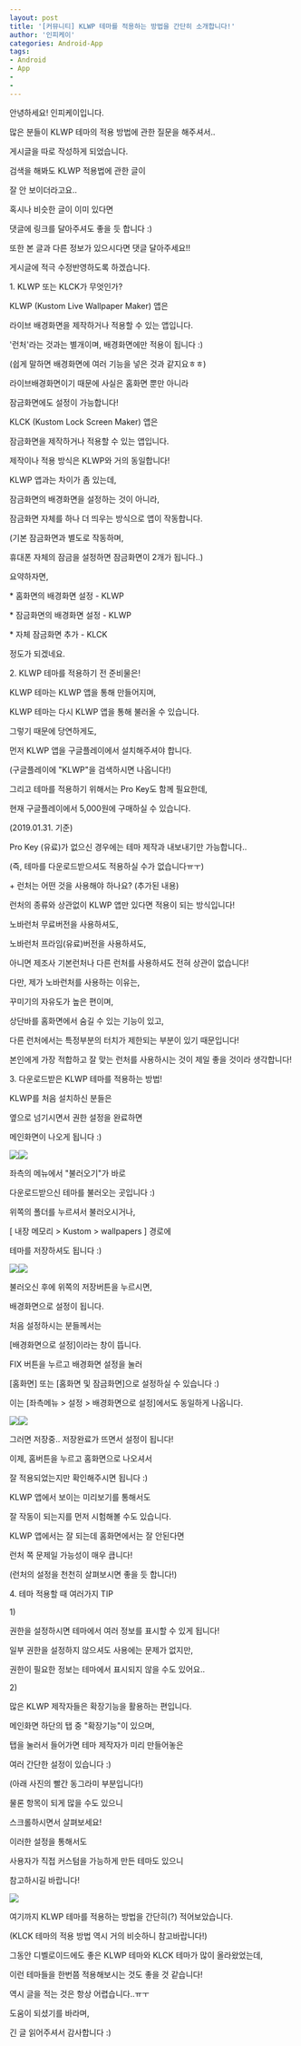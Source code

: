 ```yaml
---
layout: post
title: '[커뮤니티] KLWP 테마를 적용하는 방법을 간단히 소개합니다!'
author: '인피케이'
categories: Android-App
tags:
- Android
- App
-
-
---
```



<script> location.href='https://cafe.naver.com/develoid/847668' ; </script>

안녕하세요! 인피케이입니다.<p><p>많은 분들이 KLWP 테마의 적용 방법에 관한 질문을 해주셔서..</p>
<p>게시글을 따로 작성하게 되었습니다.</p>
<p>검색을 해봐도 KLWP 적용법에 관한 글이</p>
<p>잘 안 보이더라고요..</p>
<p>혹시나 비슷한 글이 이미 있다면</p>
<p>댓글에 링크를 달아주셔도 좋을 듯 합니다 :)</p>
<p>또한 본 글과 다른 정보가 있으시다면 댓글 달아주세요!!</p>
<p>게시글에 적극 수정반영하도록 하겠습니다.</p>
<p>1. KLWP 또는 KLCK가 무엇인가?</p>
<p></p>
<p>KLWP (Kustom Live Wallpaper Maker) 앱은</p>
<p>라이브 배경화면을 제작하거나 적용할 수 있는 앱입니다.</p>
<p>'런처'라는 것과는 별개이며, 배경화면에만 적용이 됩니다 :)</p>
<p>(쉽게 말하면 배경화면에 여러 기능을 넣은 것과 같지요ㅎㅎ)</p>
<p>라이브배경화면이기 때문에 사실은 홈화면 뿐만 아니라</p>
<p>잠금화면에도 설정이 가능합니다!</p>
<p>KLCK (Kustom Lock Screen Maker) 앱은</p>
<p>잠금화면을 제작하거나 적용할 수 있는 앱입니다.</p>
<p>제작이나 적용 방식은 KLWP와 거의 동일합니다!</p>
<p>KLWP 앱과는 차이가 좀 있는데,</p>
<p>잠금화면의 배경화면을 설정하는 것이 아니라,</p>
<p>잠금화면 자체를 하나 더 띄우는 방식으로 앱이 작동합니다.</p>
<p>(기본 잠금화면과 별도로 작동하며,</p>
<p>휴대폰 자체의 잠금을 설정하면 잠금화면이 2개가 됩니다..)</p>
<p>요약하자면,</p>
<p>* 홈화면의 배경화면 설정 - KLWP</p>
<p>* 잠금화면의 배경화면 설정 - KLWP</p>
<p>* 자체 잠금화면 추가 - KLCK</p>
<p>정도가 되겠네요.</p>
<p>2. KLWP 테마를 적용하기 전 준비물은!</p>
<p>KLWP 테마는&nbsp;KLWP 앱을 통해 만들어지며,</p>
<p>KLWP 테마는 다시 KLWP 앱을 통해 불러올 수 있습니다.</p>
<p>그렇기 때문에 당연하게도,</p>
<p>먼저 KLWP 앱을 구글플레이에서 설치해주셔야 합니다.</p>
<p>(구글플레이에 "KLWP"을 검색하시면 나옵니다!)</p>
<p>그리고 테마를 적용하기 위해서는&nbsp;Pro Key도 함께 필요한데,</p>
<p>현재 구글플레이에서 5,000원에 구매하실 수 있습니다.</p>
<p>(2019.01.31. 기준)</p>
<p>Pro Key (유료)가 없으신 경우에는 테마 제작과 내보내기만 가능합니다..</p>
<p>(즉,&nbsp;테마를 다운로드받으셔도 적용하실 수가 없습니다ㅠㅜ)</p>
<p>+ 런처는 어떤 것을 사용해야 하나요? (추가된 내용)</p>
<p>런처의 종류와 상관없이 KLWP 앱만 있다면 적용이 되는 방식입니다!</p>
<p>노바런처 무료버전을 사용하셔도,</p>
<p>노바런처 프라임(유료)버전을 사용하셔도,</p>
<p>아니면 제조사 기본런처나 다른 런처를 사용하셔도 전혀 상관이 없습니다!</p>
<p>다만, 제가 노바런처를 사용하는 이유는,</p>
<p>꾸미기의 자유도가 높은 편이며,</p>
<p>상단바를 홈화면에서 숨길 수 있는 기능이 있고,</p>
<p>다른 런처에서는 특정부분의 터치가 제한되는 부분이 있기 때문입니다!</p>
<p>본인에게 가장 적합하고 잘 맞는 런처를 사용하시는 것이 제일 좋을 것이라 생각합니다!</p>
<p>3. 다운로드받은 KLWP 테마를 적용하는 방법!</p>
<p></p>
<p>KLWP를 처음 설치하신 분들은</p>
<p>옆으로 넘기시면서 권한 설정을 완료하면</p>
<p>메인화면이 나오게 됩니다 :)</p>
<p><img src="https://cafeptthumb-phinf.pstatic.net/MjAxOTAxMzFfNDkg/MDAxNTQ4ODc0MDA1NjAz.nolplLYXI5estgEZ62LN791T6CDg1p7JgU2Lkx9s3-kg.PYSpWJAuc3St2KPmCazG4qUAmkoBCy637EjTiHJPcC8g.JPEG.hckhong/Screenshot_20190131-023650_Kustom_LWP.jpg?type=w740"><img src="https://cafeptthumb-phinf.pstatic.net/MjAxOTAxMzFfMTYg/MDAxNTQ4ODc0MDA2MTM0.KBHM1ZodntbQCDbLWnDse-5NTLuQ_zQqzV9AT-igBpkg.bxNbLZiV_M6a-MAeG9ME7VB3DHGpp7x1Bo6MwJ6P_Hgg.JPEG.hckhong/Screenshot_20190131-023958_Kustom_LWP.jpg?type=w740"></p>
<p>좌측의 메뉴에서 "불러오기"가 바로</p>
<p>다운로드받으신 테마를 불러오는 곳입니다 :)</p>
<p>위쪽의 폴더를 누르셔서 불러오시거나,</p>
<p>[ 내장 메모리 &gt; Kustom &gt; wallpapers ] 경로에</p>
<p>테마를 저장하셔도 됩니다 :)</p>
<p><img src="https://cafeptthumb-phinf.pstatic.net/MjAxOTAxMzFfMjk0/MDAxNTQ4ODc0MjQ0NzE0.3RqWloGpRimXSvqMKlcGddgG64OlGpmocUDJJmF8tYUg.rQhH1eD-MFIE0vs4vCBB8EF_t-vUlGOuxJLilKteSH4g.JPEG.hckhong/Screenshot_20190131-024900_Kustom_LWP.jpg?type=w740"><img src="https://cafeptthumb-phinf.pstatic.net/MjAxOTAxMzFfMjk3/MDAxNTQ4ODc0MjQ1MTQ1.LZ3vB1RAG4j6qukDtc-2aIjtWNmJNE7PUA1UsvNSK40g.bV6z9neWqc4cl7ZeXMdukAwKVh64hFb2J9U-POQJPh4g.JPEG.hckhong/Screenshot_20190131-025418_Kustom_LWP.jpg?type=w740"></p>
<p>불러오신 후에 위쪽의 저장버튼을 누르시면,</p>
<p>배경화면으로 설정이 됩니다.</p>
<p>처음 설정하시는 분들께서는</p>
<p>[배경화면으로 설정]이라는 창이 뜹니다.</p>
<p>FIX 버튼을 누르고 배경화면 설정을 눌러</p>
<p>[홈화면] 또는 [홈화면 및 잠금화면]으로 설정하실 수 있습니다 :)</p>
<p>이는 [좌측메뉴 &gt; 설정 &gt; 배경화면으로 설정]에서도 동일하게 나옵니다.</p>
<p><img src="https://cafeptthumb-phinf.pstatic.net/MjAxOTAxMzFfMTA3/MDAxNTQ4ODc0MzI1Mzk0.YzQ27sGTTHo77evJKeLaeaSTEBra_mro8kOS7El2TkUg.Dumf0mxmf0O3ID2mblQXCv7vss4Iyx9tGD02tEi4AtAg.JPEG.hckhong/Screenshot_20190131-025649_Kustom_LWP.jpg?type=w740"><img src="https://cafeptthumb-phinf.pstatic.net/MjAxOTAxMzFfMTky/MDAxNTQ4ODc0MzI2MjI0.jqR00LGQcsP1sRqnbEOgMIVEeYY-S9xlt31ndtdTb9cg._pdyy6uH3GBUi7dl3cRLxlQov7ksKxEY7DkzRemho8og.JPEG.hckhong/Screenshot_20190131-025709_Live_Wallpaper_Picker.jpg?type=w740"></p>
<p>그러면 저장중.. 저장완료가 뜨면서 설정이 됩니다!</p>
<p>이제, 홈버튼을 누르고 홈화면으로 나오셔서</p>
<p>잘 적용되었는지만 확인해주시면 됩니다 :)</p>
<p>KLWP 앱에서 보이는 미리보기를 통해서도</p>
<p>잘 작동이 되는지를 먼저 시험해볼 수도 있습니다.</p>
<p>KLWP 앱에서는 잘 되는데 홈화면에서는 잘 안된다면</p>
<p>런처 쪽 문제일 가능성이 매우 큽니다!</p>
<p>(런처의 설정을 천천히 살펴보시면 좋을 듯 합니다!)</p>
<p>4. 테마 적용할 때 여러가지 TIP</p>
<p></p>
<p>1)</p>
<p>권한을 설정하시면 테마에서 여러 정보를 표시할 수 있게 됩니다!</p>
<p>일부 권한을 설정하지 않으셔도 사용에는 문제가 없지만,</p>
<p>권한이 필요한 정보는 테마에서 표시되지 않을 수도 있어요..</p>
<p>2)</p>
<p>많은 KLWP 제작자들은 확장기능을 활용하는 편입니다.</p>
<p>메인화면 하단의 탭 중 "확장기능"이 있으며,</p>
<p>탭을 눌러서 들어가면 테마 제작자가 미리 만들어놓은</p>
<p>여러 간단한 설정이 있습니다 :)</p>
<p>(아래 사진의 빨간 동그라미 부분입니다!)</p>
<p>물론 항목이 되게 많을 수도 있으니</p>
<p>스크롤하시면서 살펴보세요!</p>
<p>이러한 설정을 통해서도</p>
<p>사용자가 직접 커스텀을 가능하게 만든 테마도 있으니</p>
<p>참고하시길 바랍니다!</p>
<p><img src="https://cafeptthumb-phinf.pstatic.net/MjAxOTAxMzFfNCAg/MDAxNTQ4ODc0NDQzMzcx.48-3NAZX3mMjzQfio8R_YiBpXlW8-s2BHlFnzeWGQF8g.6iDCcJSZzwYtRD-C0vYMLmsdJUR-4Drf8qg_CHJgd4Mg.JPEG.hckhong/Screenshot_20190131-025435_Kustom_LWP.jpg?type=w740"></p>
<p>여기까지 KLWP 테마를 적용하는 방법을 간단히(?) 적어보았습니다.</p>
<p>(KLCK 테마의 적용 방법 역시&nbsp;거의 비슷하니 참고바랍니다!)</p>
<p>그동안 디벨로이드에도 좋은 KLWP 테마와 KLCK 테마가 많이 올라왔었는데,</p>
<p>이런 테마들을 한번쯤 적용해보시는 것도 좋을 것 같습니다!</p>
<p>역시 글을 적는 것은 항상 어렵습니다..ㅠㅜ</p>
<p>도움이 되셨기를 바라며,</p>
<p>긴 글 읽어주셔서 감사합니다 :)</p>
